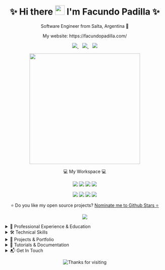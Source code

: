 <h1 align='center'>
  ✨ Hi there <img src="https://user-images.githubusercontent.com/1303154/88677602-1635ba80-d120-11ea-84d8-d263ba5fc3c0.gif" width="30"> I'm Facundo Padilla ✨
</h1>

<p align='center'>
  Software Engineer from Salta, Argentina 🚀
</p>
<p align='center'>
  My website: https://facundopadilla.com/
</p>

<p align='center'>
  <a href="https://www.linkedin.com/in/facundopadilla/">
    <img src="https://img.shields.io/badge/linkedin-%230077B5.svg?&style=for-the-badge&logo=linkedin&logoColor=white" />
  </a>&nbsp;&nbsp;
  <a href="https://github.com/facundopadilla">
    <img src="https://img.shields.io/badge/github-%23121011.svg?style=for-the-badge&logo=github&logoColor=white" />
  </a>&nbsp;&nbsp;
  <a href="https://www.udemy.com/user/facundo-padilla/">
    <img src="https://img.shields.io/badge/Udemy-A435F0?style=for-the-badge&logo=Udemy&logoColor=white" />
  </a>
</p>

<p align='center'>
  <a href="#"><img src="https://github-readme-stats.vercel.app/api?username=facundopadilla&show_icons=true&count_private=true&theme=dark" width="350"></a>
</p>

<p align='center'>
  💻 My Workspace 💻<br/><br/>
  <img src="https://img.shields.io/badge/Lenovo-Legion%205-E2231A?style=for-the-badge&logo=lenovo&logoColor=white" />
  <img src="https://img.shields.io/badge/amd-ryzen%205%205600-red.svg?&style=for-the-badge&logo=amd&logoColor=white" />
  <img src="https://img.shields.io/badge/RTX-3060-%2376B900.svg?&style=for-the-badge&logo=nvidia&logoColor=white" />  
  <img src="https://img.shields.io/badge/Windows%2011-0078D4?style=for-the-badge&logo=windows11&logoColor=white" />
</p>
<p align='center'>
  <img src="https://img.shields.io/badge/Apple-MacBook%20Air%20M2-%23000000.svg?&style=for-the-badge&logo=apple&logoColor=white" />
  <img src="https://img.shields.io/badge/RAM-16GB-%230071C5.svg?&style=for-the-badge&logoColor=white" />
  <img src="https://img.shields.io/badge/SSD-512GB-%23FFBB00.svg?&style=for-the-badge&logoColor=white" />
  <img src="https://img.shields.io/badge/macOS-Sequoia-%23000000.svg?&style=for-the-badge&logo=apple&logoColor=white" />
</p>

<p align='center'>
  ⭐ Do you like my open source projects? <a href='https://stars.github.com/nominate/'>Nominate me to Github Stars ⭐</a>
</p>

<p align='center'>
  <a href="#"><img src="https://badges.pufler.dev/visits/facundopadilla/facundopadilla"></a>
</p>

<details>
  <summary>📃 Professional Experience & Education</summary>

## 🎓 Education
  
- 📖 **Professional and Personal Computer Technician**\
📆 2013 - 2018\
📍 **E.E.T. N° 3117 - Daniel O. Reyes** - Salta, Argentina
  - 🏅 Outstanding student at the National Institute of Technological Education
  - 🏅 Honor medal at the National Science Fair in Córdoba
  - 🥇 First place at the Science Fair in ONIET in Córdoba
  - 🎖 Recognition from the Ministry of Education of Salta Province

## 👨‍💻 Professional Experience

<img align="right" src="https://img.shields.io/badge/Python-3776AB?logo=python&logoColor=white" />
<img align="right" src="https://img.shields.io/badge/FastAPI-009688?logo=fastapi&logoColor=white" />
<img align="right" src="https://img.shields.io/badge/GitLab-FC6D26?logo=gitlab&logoColor=white" />
<img align="right" src="https://img.shields.io/badge/SonarQube-4E9BCD?logo=sonarqube&logoColor=white" />
  
- 👨‍💻 **SSR Software Engineer**\
📆 12/2022 - Present\
📍 **Santander Tecnología Argentina**
  - 🔧 Development of microservices with FastAPI that integrate with applications like SonarQube and GitLab for quality control and monitoring of +1,000 projects
  - ✨ "Magic buttons": one-click execution of Cypress, Selenium, Newman automated tests, and K6 performance tests
  - 🎤 Talks and workshops on testing and development best practices
  - 👩‍💻 Mentor at "Club Chicas Programadoras"
  - 🌎 Collaborated on a corporate application for Santander Spain with developers from Brazil

<img align="right" src="https://img.shields.io/badge/Python-3776AB?logo=python&logoColor=white" />
<img align="right" src="https://img.shields.io/badge/Flask-000000?logo=flask&logoColor=white" />
<img align="right" src="https://img.shields.io/badge/Django-092E20?logo=django&logoColor=white" />
<img align="right" src="https://img.shields.io/badge/Azure-0078D4?logo=microsoftazure&logoColor=white" />
<img align="right" src="https://img.shields.io/badge/Firebase-FFCA28?logo=firebase&logoColor=black" />

- 👨‍💻 **Consultant and Developer**\
📆 06/2023 - 09/2023\
📍 **HealthyTek SpA** - Santiago, Chile
  - 🔄 Freelance work (contractor mode)
  - 🐛 Bug fixing, component refactoring, production deployments and process documentation
  - 🛠️ Projects primarily built with Flask, Django, and other technologies like HTML, CSS, JavaScript, Firebase, and Azure

<img align="right" src="https://img.shields.io/badge/Python-3776AB?logo=python&logoColor=white" />
<img align="right" src="https://img.shields.io/badge/AWS-232F3E?logo=amazonaws&logoColor=white" />
<img align="right" src="https://img.shields.io/badge/FastAPI-009688?logo=fastapi&logoColor=white" />
<img align="right" src="https://img.shields.io/badge/MySQL-4479A1?logo=mysql&logoColor=white" />
<img align="right" src="https://img.shields.io/badge/Docker-2496ED?logo=docker&logoColor=white" />
  
- 👨‍💻 **SSR Python Developer**\
📆 03/2022 - 12/2022\
📍 **Banza** - Buenos Aires, Argentina
  - 🔄 Started "reinvention" of the product from scratch, working collaboratively with all teams
  - 💸 Led development and integration of the "MEP Dollar at one click" button
  - ☁️ Technologies: AWS (Cognito, DynamoDB, Lambda, SQS), FastAPI, MySQL, Docker

<img align="right" src="https://img.shields.io/badge/Python-3776AB?logo=python&logoColor=white" />
<img align="right" src="https://img.shields.io/badge/Flask-000000?logo=flask&logoColor=white" />
<img align="right" src="https://img.shields.io/badge/Spring-6DB33F?logo=spring&logoColor=white" />
<img align="right" src="https://img.shields.io/badge/WhatsApp-25D366?logo=whatsapp&logoColor=white" />
  
- 👨‍💻 **SSR Python Developer**\
📆 09/2021 - 03/2022\
📍 **Blimop** - San Salvador de Jujuy, Argentina
  - 🔄 Led migration of microservices from SpringBoot to Python
  - 💬 Integrated ChatAPI in Beplic application to replace WhatsApp scraping VMs with webhooks
  - 👨‍🏫 Conducted training workshop "Building my future" for university graduates

<img align="right" src="https://img.shields.io/badge/Python-3776AB?logo=python&logoColor=white" />
<img align="right" src="https://img.shields.io/badge/Flask-000000?logo=flask&logoColor=white" />
  
- 👨‍💻 **Python Developer**\
📆 02/2021 - 09/2021\
📍 **Blimop** - San Salvador de Jujuy, Argentina
  - 💼 Worked in staffing mode for a telecommunications client from Uruguay
  - 🔧 Added features to a web system developed in Flask
  - 🔄 Migrated code from Python 2.7 to Python 3.6

## 📚 Certifications & Courses
- ✅ Scrum Professional Course - Platzi (06/2024)
- ✅ Scrum Foundation Professional Certification - SFPC™ (06/2024)
- ✅ Blockchain Course - UBP (09/2023)
- ✅ Code quality management with SonarQube - Udemy (01/2023)
- ✅ Professional Software Architecture Course - Platzi (09/2022)
- ✅ Software Architecture Fundamentals - Platzi (08/2022)
- ✅ Docker Course, beginner to expert - Udemy (01/2021)
- ✅ Cloud Computing Course - Google (12/2018)
- ✅ My first company - BBVA (11/2017)

</details>

<details>
  <summary>🛠️ Technical Skills</summary>

## 💻 Programming & Frameworks
- **🐍 Python**: FastAPI, Django, Flask
- **🧪 Testing**: Unit, functional, integration, E2E, performance (K6), automated (Playwright), TDD, BDD (Behave)
- **🔧 Other technologies**: 
  - Bash, PowerShell, HTML, CSS, JavaScript
  - Selenium, Postman, RESTful APIs
  - Microservices, monorepos, design patterns
  - SOLID, clean architecture, OpenAPI, SwaggerUI, pre-commit

## ☁️ Infrastructure & Tools
- **🗄️ DBMS**: MySQL, PostgreSQL
- **🔍 SAST**: SonarQube
- **🖥️ OS**: Ubuntu, Fedora
- **🔄 SCM & CI/CD**: GitLab, GitHub, Docker
- **☁️ PaaS**: OpenShift (client-use)
- **☁️ Cloud**: Amazon Web Services, Heroku, PythonAnywhere

## 🌟 Soft Skills
- **🌐 English**: A2 level
- **🔄 Agile methodologies**: SCRUM and Agile

</details>

<details>
  <summary>🚀 Projects & Portfolio</summary>
  
## 🤖 Chatbot with Google DialogFlow and Telegram (2022)
This project was presented as a final project for "Building my future" students in Jujuy and at the Technology Fair of the Municipality of Salta (attended by more than 100 people!).
- 🔄 Uses FastAPI framework to create webhooks that transmit messages received by a Telegram bot and sent to DialogFlow for processing
- ☁️ Deployed on Heroku for 24/7 bot operation
- **👉 More info**: [fastapi-dialogflow-telegram-bot](https://github.com/facundopadilla/fastapi-dialogflow-telegram-bot)

## 🏕 INET 2018 - Feedlot system with Arduino
Group work in the final instance of the programming olympiad held at INET in 2018 for computer science students.
- 📊 Dashboard for visualizing data and controlling Arduino components to simulate feedlot automation on a smaller scale
- 🛠️ Technologies: MySQL, PHP, Arduino
- 🎬 I appear on the cover of the award video: [YouTube](https://www.youtube.com/watch?v=oz1-ne1y-_Y&pp=ygUVaW5ldCAyMDE4IGluZm9ybWF0aWNh)
  
</details>

<details>
  <summary>📝 Tutorials & Documentation</summary>
  
I like to share relevant information that helps others, so I have a section where I share notes, tutorials, and things I discovered and/or learned during my programming career 👽

## 📚 Knowledge Base
- 🔗 [Pre-commit - Create your own local hook](https://www.notion.so/Pre-commit-Cre-tu-propio-hook-local-14962e8070a08094ad6cc2d06642524f?pvs=21)
- 🔗 [SQLModel for large applications (WIP)](https://www.notion.so/SQLModel-para-grandes-aplicaciones-WIP-86f87edb37fc43b6bf2813c3df09cebf?pvs=21)
- 🔗 [AWS - My day to day with the cloud (WIP)](https://www.notion.so/AWS-Mi-d-a-a-d-a-con-el-cloud-WIP-13a62e8070a0808aa9b7ce95e40ca83b?pvs=21)
  
</details>

<details>
  <summary>📬 Get In Touch</summary>
  
## 📱 Contact Information
- 💼 [LinkedIn](https://www.linkedin.com/in/facundopadilla/)
- 💻 [GitHub](https://github.com/facundopadilla)
- 🎓 [Udemy](https://www.udemy.com/user/facundo-padilla/)
  
</details>

<p align="center">
  <img src="https://img.shields.io/badge/Thanks%20for%20visiting-FF6B6B?style=for-the-badge" alt="Thanks for visiting">
</p>

